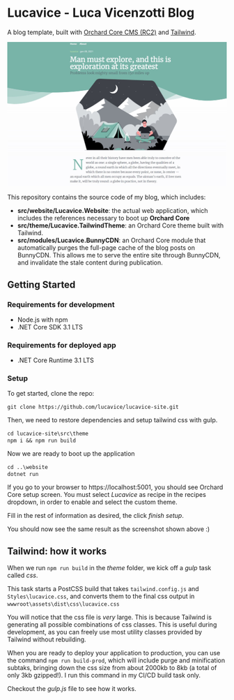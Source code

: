 # Lucavice - Luca Vicenzotti Blog

A blog template, built with [Orchard Core CMS (RC2)](https://github.com/OrchardCMS/OrchardCore) and [Tailwind](https://tailwindcss.com/).

![screen](./src/theme/wwwroot/Theme.png)

This repository contains the source code of my blog, which includes:

- **src/website/Lucavice.Website**: the actual web application, which includes the references necessary to boot up **Orchard Core**
- **src/theme/Lucavice.TailwindTheme**: an Orchard Core theme built with Tailwind.
- **src/modules/Lucavice.BunnyCDN**: an Orchard Core module that automatically purges the full-page cache of the blog posts on BunnyCDN. This allows me to serve the entire site through BunnyCDN, and invalidate the stale content during publication.

## Getting Started

### Requirements for development
- Node.js with npm
- .NET Core SDK 3.1 LTS

### Requirements for deployed app
- .NET Core Runtime 3.1 LTS

### Setup

To get started, clone the repo:

```
git clone https://github.com/lucavice/lucavice-site.git
```

Then, we need to restore dependencies and setup tailwind css with gulp.

```
cd lucavice-site\src\theme
npm i && npm run build
```

Now we are ready to boot up the application

```
cd ..\website
dotnet run
```

If you go to your browser to https://localhost:5001, you should see Orchard Core setup screen. You must select *Lucavice* as recipe in the recipes dropdown, in order to enable and select the custom theme.

Fill in the rest of information as desired, the click *finish setup*.

You should now see the same result as the screenshot shown above :)

## Tailwind: how it works

When we run ```npm run build``` in the *theme* folder, we kick off a *gulp* task called *css*.

This task starts a PostCSS build that takes ```tailwind.config.js``` and ```Styles\lucavice.css```, and converts them to the final css output in ```wwwroot\assets\dist\css\lucavice.css```

You will notice that the css file is *very* large. This is because Tailwind is generating all possible combinations of css classes. This is useful during development, as you can freely use most utility classes provided by Tailwind without rebuilding.

When you are ready to deploy your application to production, you can use the command ```npm run build-prod```, which will include purge and minification subtaks, bringing down the css size from about 2000kb to 8kb (a total of only 3kb gzipped!). I run this command in my CI/CD build task only.

Checkout the *gulp.js* file to see how it works.








